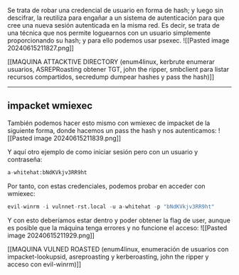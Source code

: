 Se trata de robar una credencial de usuario en forma de hash; y luego sin descifrar, la reutiliza para engañar a un sistema de autenticación para que cree una nueva sesión autenticada en la misma red. Es decir, se trata de una técnica que nos permite loguearnos con un usuario simplemente proporcionando su hash; y para ello podemos usar psexec.
![[Pasted image 20240615211827.png]]

[[MAQUINA ATTACKTIVE DIRECTORY (enum4linux, kerbrute enumerar usuarios, ASREPRoasting obtener TGT, john the ripper, smbclient para listar recursos compartidos, secredump dumpear hashes y pass the hash)]]

-----------------------------

## impacket wmiexec

También podemos hacer esto mismo con wmiexec de impacket de la siguiente forma, donde hacemos un pass the hash y nos autenticamos: 
![[Pasted image 20240615211839.png]]

Y aquí otro ejemplo de como iniciar sesión pero con un usuario y contraseña:

```python
a-whitehat:bNdKVkjv3RR9ht
```

Por tanto, con estas credenciales, podemos probar en acceder con wmiexec:

```python
evil-winrm -i vulnnet-rst.local -u a-whitehat -p "bNdKVkjv3RR9ht"
```

Y con esto deberíamos estar dentro y poder obtener la flag de user, aunque es posible que la máquina tenga errores y no funcione el acceso:
![[Pasted image 20240615211929.png]]

[[MAQUINA VULNED ROASTED (enum4linux, enumeración de usuarios con impacket-lookupsid, asreproasting y kerberoasting, john the ripper y acceso con evil-winrm)]]
